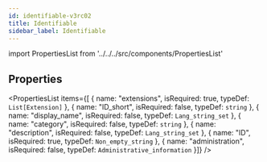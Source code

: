 ```yaml
--- 
id: identifiable-v3rc02 
title: Identifiable 
sidebar_label: Identifiable 
---
```

 
import PropertiesList from '../../../src/components/PropertiesList' 

## Properties 
<PropertiesList items={[ 
{
                    name: "extensions",
                    isRequired: true,
                    typeDef: <code>List[Extension]</code>
                }, 
{
                    name: "ID_short",
                    isRequired: false,
                    typeDef: <code>string</code>
                }, 
{
                    name: "display_name",
                    isRequired: false,
                    typeDef: <code>Lang_string_set</code>
                }, 
{
                    name: "category",
                    isRequired: false,
                    typeDef: <code>string</code>
                }, 
{
                    name: "description",
                    isRequired: false,
                    typeDef: <code>Lang_string_set</code>
                }, 
{
                    name: "ID",
                    isRequired: true,
                    typeDef: <code>Non_empty_string</code>
                }, 
{
                    name: "administration",
                    isRequired: false,
                    typeDef: <code>Administrative_information</code>
                }]} /> 
 
